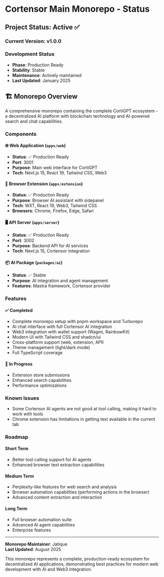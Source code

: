 # Cortensor Main Monorepo - Status

## Project Status: Active ✅

### Current Version: v1.0.0

### Development Status
- **Phase**: Production Ready
- **Stability**: Stable
- **Maintenance**: Actively maintained
- **Last Updated**: January 2025

## 🏗️ Monorepo Overview

A comprehensive monorepo containing the complete CortiGPT ecosystem - a decentralized AI platform with blockchain technology and AI-powered search and chat capabilities.

### Components

#### 🌐 Web Application (`apps/web`)
- **Status**: ✅ Production Ready
- **Port**: 3001
- **Purpose**: Main web interface for CortiGPT
- **Tech**: Next.js 15, React 19, Tailwind CSS, Web3

#### 🔌 Browser Extension (`apps/extension`)
- **Status**: ✅ Production Ready
- **Purpose**: Browser AI assistant with sidepanel
- **Tech**: WXT, React 19, Web3, Tailwind CSS
- **Browsers**: Chrome, Firefox, Edge, Safari

#### 🖥️ API Server (`apps/server`)
- **Status**: ✅ Production Ready
- **Port**: 3002
- **Purpose**: Backend API for AI services
- **Tech**: Next.js 15, Cortensor integration

#### 📦 AI Package (`packages/ai`)
- **Status**: ✅ Stable
- **Purpose**: AI integration and agent management
- **Features**: Mastra framework, Cortensor provider

### Features

#### ✅ Completed
- Complete monorepo setup with pnpm workspace and Turborepo
- AI chat interface with full Cortensor AI integration
- Web3 integration with wallet support (Wagmi, RainbowKit)
- Modern UI with Tailwind CSS and shadcn/ui
- Cross-platform support (web, extension, API)
- Theme management (light/dark mode)
- Full TypeScript coverage

#### 🚧 In Progress
- Extension store submissions
- Enhanced search capabilities
- Performance optimizations

### Known Issues

- Some Cortensor AI agents are not good at tool calling, making it hard to work with tools
- Chrome extension has limitations in getting text available in the current tab

### Roadmap

#### Short Term
- Better tool calling support for AI agents
- Enhanced browser text extraction capabilities

#### Medium Term
- Perplexity-like features for web search and analysis
- Browser automation capabilities (performing actions in the browser)
- Advanced content extraction and interaction

#### Long Term
- Full browser automation suite
- Advanced AI agent capabilities
- Enterprise features

---

**Monorepo Maintainer**: Jatique  
**Last Updated**: August 2025  

This monorepo represents a complete, production-ready ecosystem for decentralized AI applications, demonstrating best practices for modern web development with AI and Web3 integration.
